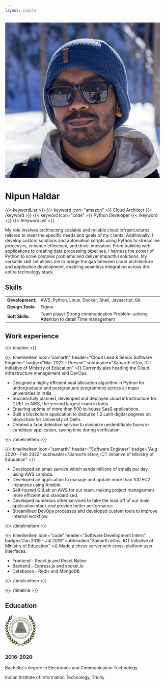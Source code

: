 ```yaml
---
layout: simple
---
```


<img src="./avatar.webp" alt="avatar" class="rounded-full h-36 w-36 object-cover" loading="lazy" decoding="async">

# Nipun Haldar

{{< keywordList >}}
{{< keyword icon="amazon" >}} Cloud Architect {{< /keyword >}}
{{< keyword icon="code" >}} Python Developer {{< /keyword >}}
{{< /keywordList >}}

My role involves architecting scalable and reliable cloud infrastructures tailored to meet the specific needs and goals of my clients. Additionally, I develop custom solutions and automation scripts using Python to streamline processes, enhance efficiency, and drive innovation. From building web applications to creating data processing pipelines, I harness the power of Python to solve complex problems and deliver impactful solutions. My versatile skill set allows me to bridge the gap between cloud architecture and application development, enabling seamless integration across the entire technology stack.

## Skills

|                   |                                                                                      |
| ----------------- | ------------------------------------------------------------------------------------ |
| **Development:**  | AWS, Python, Linux, Docker, Shell, Javascript, Git                                   |
| **Design Tools:** | Figma                                                                                |
| **Soft Skills:**  | Team player Strong communication Problem-solving Attention to detail Time management |

## Work experience

{{< timeline >}}

{{< timelineItem icon="samarth" header="Cloud Lead & Senior Software Engineer" badge="Mar 2022 - Present" subheader="Samarth eGov, ICT Initiative of Ministry of Education" >}}
Currently also heading the Cloud infrastructure management and DevOps.

<ul>
  <li>Designed a highly efficient seat allocation algorithm in Python for undergraduate and postgraduate programmes across all major universities in India.</li>
  <li>Successfully planned, developed and deployed cloud infrastructure for CUET in AWS, the second largest exam in India.</li>
  <li>Ensuring uptime of more than 500 in-house SaaS applications.</li>
  <li>Built a blockchain application to disburse 1.2 Lakh digital degrees on blockchain for University of Delhi.</li>
  <li>Created a face detection service to minimize unidentifiable faces in candidate application, saving time during verification.</li>
</ul>
{{< /timelineItem >}}

{{< timelineItem icon="samarth" header="Software Engineer" badge="Aug 2020 - Feb 2022" subheader="Samarth eGov, ICT Initiative of Ministry of Education" >}}

<ul>
  <li>Developed an email service which sends millions of emails per day using AWS Lambda.</li>
  <li>Developed an application to manage and update more than 100 EC2 instances using Ansible.</li>
  <li>Self-hosted GitLab on AWS for our team, making project management more efficient and standardised.</li>
  <li>Developed numerous other services to take the load off of our main application stack and provide better performance.</li>
  <li>Streamlined DevOps processes and developed custom tools to improve internal workflow.</li>
</ul>
{{< /timelineItem >}}

{{< timelineItem icon="code" header="Software Development Intern" badge="Jun 2019 - Jul 2019" subheader="Samarth eGov, ICT Initiative of Ministry of Education" >}}
Made a chess server with cross-platform user interfaces.

<ul>
  <li>Frontend - React.js and React Native</li>
  <li>Backend - Express.js and socket.io</li>
  <li>Databases - Redis and MongoDB</li>
</ul>
{{< /timelineItem >}}

{{< /timeline >}}

## Education

<section id="education" class="animate space-y-4">
  <div class="grid grid-cols-1 gap-3 sm:grid-cols-2">
    <div
      class="rounded-lg border border-gray-200 p-4 dark:border-neutral-700"
    >
      <img
        class="mb-3 size-10 shrink-0"
        width="100"
        height="100"
        src="./iiitt.webp"
      />
      <h3 class="mb-1 text-xs text-gray-600 dark:text-neutral-400">
        2016-2020
      </h3>
      <p class="text-sm font-bold">
        Bachelor's degree in Electronics and Communication Technology
      </p>
      <p class="mt-1 text-sm text-gray-600 dark:text-neutral-400">
        Indian Institute of Information Technology, Trichy
      </p>
    </div>
  </div>
</section>
